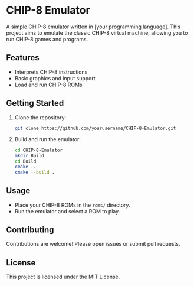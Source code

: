 # CHIP-8 Emulator

A simple CHIP-8 emulator written in [your programming language]. This project aims to emulate the classic CHIP-8 virtual machine, allowing you to run CHIP-8 games and programs.

## Features

- Interprets CHIP-8 instructions
- Basic graphics and input support
- Load and run CHIP-8 ROMs

## Getting Started

1. Clone the repository:
    ```bash
    git clone https://github.com/yourusername/CHIP-8-Emulator.git
    ```
2. Build and run the emulator:
    ```bash
    cd CHIP-8-Emulator
    mkdir Build
    cd Build
    cmake ..
    cmake --build .
    ```

## Usage

- Place your CHIP-8 ROMs in the `roms/` directory.
- Run the emulator and select a ROM to play.

## Contributing

Contributions are welcome! Please open issues or submit pull requests.

## License

This project is licensed under the MIT License.